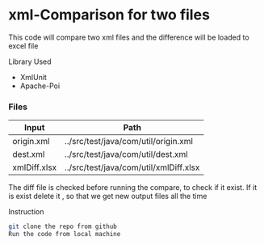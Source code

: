 # xml-Comparison for two files

This code will compare two xml files and the difference will be loaded to excel file
  
  Library Used
  - XmlUnit
  - Apache-Poi
  
  ### Files
  
  | Input  | Path |
  | ------ | ------ |
  | origin.xml | ../src/test/java/com/util/origin.xml|
  | dest.xml | ../src/test/java/com/util/dest.xml |
  |xmlDiff.xlsx| ../src/test/java/com/util/xmlDiff.xlsx |

The diff file is checked before running the compare, to check if it exist. If it is exist delete it , so that we
get new output files all the time

Instruction
```sh
git clone the repo from github
Run the code from local machine
```